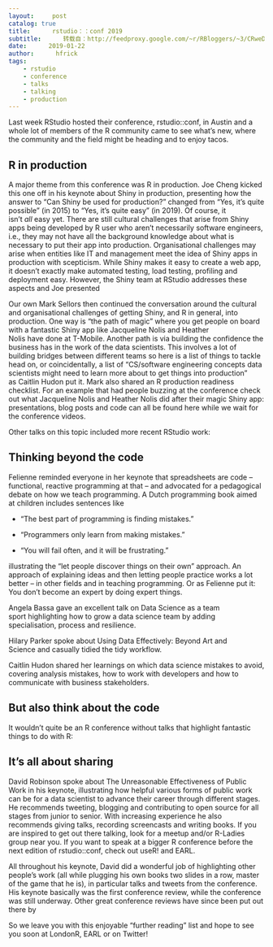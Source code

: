```yaml
---
layout:     post
catalog: true
title:      rstudio：：conf 2019
subtitle:      转载自：http://feedproxy.google.com/~r/RBloggers/~3/CRweDGk85eA/
date:      2019-01-22
author:      hfrick
tags:
    - rstudio
    - conference
    - talks
    - talking
    - production
---
```






Last week RStudio hosted their conference, rstudio::conf, in Austin and a whole lot of members of the R community came to see what’s new, where the community and the field might be heading and to enjoy tacos.

## R in production

A major theme from this conference was R in production. Joe Cheng kicked this one off in his keynote about Shiny in production, presenting how the answer to “Can Shiny be used for production?” changed from “Yes, it’s quite possible” (in 2015) to “Yes, it’s quite easy” (in 2019). Of course, it isn’t *all* easy yet. There are still cultural challenges that arise from Shiny apps being developed by R user who aren’t necessarily software engineers, i.e., they may not have all the background knowledge about what is necessary to put their app into production. Organisational challenges may arise when entities like IT and management meet the idea of Shiny apps in production with scepticism. While Shiny makes it easy to create a web app, it doesn’t exactly make automated testing, load testing, profiling and deployment easy. However, the Shiny team at RStudio addresses these aspects and Joe presented

Our own Mark Sellors then continued the conversation around the cultural and organisational challenges of getting Shiny, and R in general, into production. One way is “the path of magic” where you get people on board with a fantastic Shiny app like Jacqueline Nolis and Heather Nolis have done at T-Mobile. Another path is via building the confidence the business has in the work of the data scientists. This involves a lot of building bridges between different teams so here is a list of things to tackle head on, or coincidentally, a list of “CS/software engineering concepts data scientists might need to learn more about to get things into production” as Caitlin Hudon put it. Mark also shared an R production readiness checklist. For an example that had people buzzing at the conference check out what Jacqueline Nolis and Heather Nolis did after their magic Shiny app: presentations, blog posts and code can all be found here while we wait for the conference videos.

Other talks on this topic included more recent RStudio work:

## Thinking beyond the code

Felienne reminded everyone in her keynote that spreadsheets are code – functional, reactive programming at that – and advocated for a pedagogical debate on how we teach programming. A Dutch programming book aimed at children includes sentences like

- “The best part of programming is finding mistakes.”

- “Programmers only learn from making mistakes.”

- “You will fail often, and it will be frustrating.”


illustrating the “let people discover things on their own” approach. An approach of explaining ideas and then letting people practice works a lot better – in other fields and in teaching programming. Or as Felienne put it: You don’t become an expert by doing expert things.

Angela Bassa gave an excellent talk on Data Science as a team sport highlighting how to grow a data science team by adding specialisation, process and resilience.

Hilary Parker spoke about Using Data Effectively: Beyond Art and Science and casually tidied the tidy workflow.

Caitlin Hudon shared her learnings on which data science mistakes to avoid, covering analysis mistakes, how to work with developers and how to communicate with business stakeholders.

## But also think about the code

It wouldn’t quite be an R conference without talks that highlight fantastic things to do with R:

## It’s all about sharing

David Robinson spoke about The Unreasonable Effectiveness of Public Work in his keynote, illustrating how helpful various forms of public work can be for a data scientist to advance their career through different stages. He recommends tweeting, blogging and contributing to open source for all stages from junior to senior. With increasing experience he also recommends giving talks, recording screencasts and writing books. If you are inspired to get out there talking, look for a meetup and/or R-Ladies group near you. If you want to speak at a bigger R conference before the next edition of rstudio::conf, check out useR! and EARL.

All throughout his keynote, David did a wonderful job of highlighting other people’s work (all while plugging his own books two slides in a row, master of the game that he is), in particular talks and tweets from the conference. His keynote basically was the first conference review, while the conference was still underway. Other great conference reviews have since been put out there by

So we leave you with this enjoyable “further reading” list and hope to see you soon at LondonR, EARL or on Twitter!
